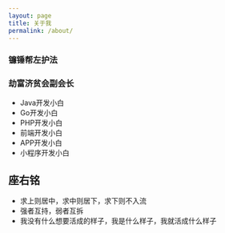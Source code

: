 ```yaml
---
layout: page
title: 关于我
permalink: /about/
---
```


### 镰锤帮左护法
### 劫富济贫会副会长
* Java开发小白
* Go开发小白
* PHP开发小白
* 前端开发小白
* APP开发小白
* 小程序开发小白

## 座右铭
* 求上则居中，求中则居下，求下则不入流
* 强者互持，弱者互拆
* 我没有什么想要活成的样子，我是什么样子，我就活成什么样子